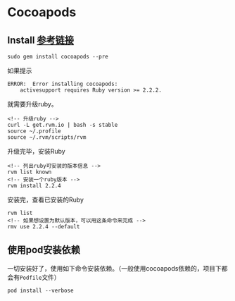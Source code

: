 # Cocoapods

## Install [参考链接](https://segmentfault.com/a/1190000003784636)

```
sudo gem install cocoapods --pre
```

如果提示
```
ERROR:  Error installing cocoapods:
    activesupport requires Ruby version >= 2.2.2.
```

就需要升级ruby。

```
<!-- 升级ruby -->
curl -L get.rvm.io | bash -s stable
source ~/.profile
source ~/.rvm/scripts/rvm
```

升级完毕，安装Ruby

```
<!-- 列出ruby可安装的版本信息 -->
rvm list known
<!-- 安装一个ruby版本 -->
rvm install 2.2.4
```

安装完，查看已安装的Ruby

```
rvm list
<!-- 如果想设置为默认版本，可以用这条命令来完成 -->
rmv use 2.2.4 --default
```

## 使用pod安装依赖

一切安装好了，使用如下命令安装依赖。（一般使用cocoapods依赖的，项目下都会有`Podfile`文件）

```
pod install --verbose
```


